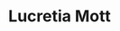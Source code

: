 ---
pid: LS219
title: Lucretia Mott
location_transcription: Independence mall
zipcode: '19103'
outside_phl: 
neighborhood: Rittenhouse Square,Avenue of The Arts,Logan Square,Fitler Square
age: '71'
age_range: 70+
instagram: 
image_file_name: LS_219.jpg
proposal_transcription: 'Celebrating the powerful orator; abolitionist; feminist activist;
  co-founder of influential college (Swarthmore); Quaker - Standing figure of this
  early 19th century Quaker.  Nearby test: excerpts from speeches & Letters.'
topic: African Americans,Human Rights,Social Justice,Freedom,Race Ethnicity
topic_summary: 0, 0, 0, 0, 0
type: Sculpture Statue
keywords_other: anti slavery, abolitionist
credit: Margaret Chisholm
image_labels: 
twitter: 
facebook: 
permalink: "/monuments/ls219/"
layout: item-page
---